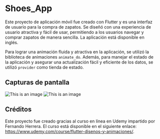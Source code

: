 # Shoes_App

Este proyecto de aplicación móvil fue creado con Flutter y es una interfaz de usuario para la compra de zapatos. Se diseñó con una experiencia de usuario atractiva y fácil de usar, permitiendo a los usuarios navegar y comprar zapatos de manera sencilla. La aplicación está disponible en inglés.

Para lograr una animación fluida y atractiva en la aplicación, se utilizó la biblioteca de animaciones `animate_do`. Además, para manejar el estado de la aplicación y asegurar una actualización fácil y eficiente de los datos, se utilizó `provider` como tienda de estado.

## Capturas de pantalla

![This is an image]("./assets/principal")
![This is an image]("./assets/info_shoes")


## Créditos

Este proyecto fue creado gracias al curso en línea en Udemy impartido por Fernando Herrera. El curso está disponible en el siguiente enlace: https://www.udemy.com/course/flutter-disenos-y-animaciones/.
